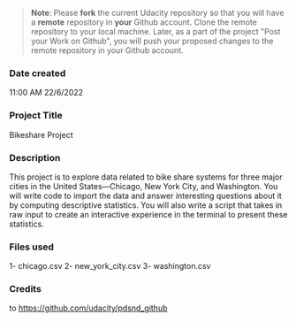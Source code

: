 >**Note**: Please **fork** the current Udacity repository so that you will have a **remote** repository in **your** Github account. Clone the remote repository to your local machine. Later, as a part of the project "Post your Work on Github", you will push your proposed changes to the remote repository in your Github account.

### Date created
11:00 AM 22/6/2022

### Project Title
Bikeshare Project

### Description
This project is to explore data related to bike share systems for three major cities in the United States—Chicago, New York City, and Washington. You will write code to import the data and answer interesting questions about it by computing descriptive statistics. You will also write a script that takes in raw input to create an interactive experience in the terminal to present these statistics.

### Files used
1- chicago.csv
2- new_york_city.csv
3- washington.csv

### Credits
to https://github.com/udacity/pdsnd_github

